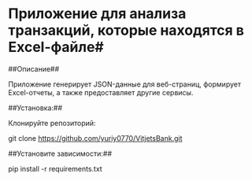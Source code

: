 # Приложение для анализа транзакций, которые находятся в Excel-файле#

##Описание##

Приложение генерирует JSON-данные для веб-страниц, формирует Excel-отчеты, а также предоставляет другие сервисы.

##Установка:##

Клонируйте репозиторий:

git clone https://github.com/yuriy0770/VitjetsBank.git

##Установите зависимости:##

pip install -r requirements.txt
